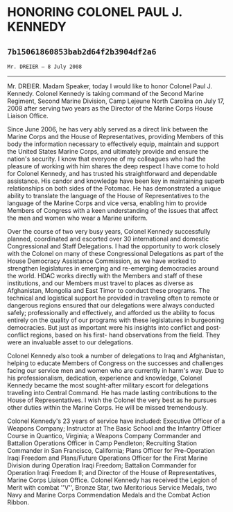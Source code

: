 # HONORING COLONEL PAUL J. KENNEDY
## `7b15061860853bab2d64f2b3904df2a6`
`Mr. DREIER — 8 July 2008`

---


Mr. DREIER. Madam Speaker, today I would like to honor Colonel Paul 
J. Kennedy. Colonel Kennedy is taking command of the Second Marine 
Regiment, Second Marine Division, Camp Lejeune North Carolina on July 
17, 2008 after serving two years as the Director of the Marine Corps 
House Liaison Office.


Since June 2006, he has very ably served as a direct link between the 
Marine Corps and the House of Representatives, providing Members of 
this body the information necessary to effectively equip, maintain and 
support the United States Marine Corps, and ultimately provide and 
ensure the nation's security. I know that everyone of my colleagues who 
had the pleasure of working with him shares the deep respect I have 
come to hold for Colonel Kennedy, and has trusted his straightforward 
and dependable assistance. His candor and knowledge have been key in 
maintaining superb relationships on both sides of the Potomac. He has 
demonstrated a unique ability to translate the language of the House of 
Representatives to the language of the Marine Corps and vice versa, 
enabling him to provide Members of Congress with a keen understanding 
of the issues that affect the men and women who wear a Marine uniform.

Over the course of two very busy years, Colonel Kennedy successfully 
planned, coordinated and escorted over 30 international and domestic 
Congressional and Staff Delegations. I had the opportunity to work 
closely with the Colonel on many of these Congressional Delegations as 
part of the House Democracy Assistance Commission, as we have worked to 
strengthen legislatures in emerging and re-emerging democracies around 
the world. HDAC works directly with the Members and staff of these 
institutions, and our Members must travel to places as diverse as 
Afghanistan, Mongolia and East Timor to conduct these programs. The 
technical and logistical support he provided in traveling often to 
remote or dangerous regions ensured that our delegations were always 
conducted safely; professionally and effectively, and afforded us the 
ability to focus entirely on the quality of our programs with these 
legislatures in burgeoning democracies. But just as important were his 
insights into conflict and post-conflict regions, based on his first-
hand observations from the field. They were an invaluable asset to our 
delegations.

Colonel Kennedy also took a number of delegations to Iraq and 
Afghanistan, helping to educate Members of Congress on the successes 
and challenges facing our service men and women who are currently in 
harm's way. Due to his professionalism, dedication, experience and 
knowledge, Colonel Kennedy became the most sought-after military escort 
for delegations traveling into Central Command. He has made lasting 
contributions to the House of Representatives. I wish the Colonel the 
very best as he pursues other duties within the Marine Corps. He will 
be missed tremendously.

Colonel Kennedy's 23 years of service have included: Executive 
Officer of a Weapons Company; Instructor at The Basic School and the 
Infantry Officer Course in Quantico, Virginia; a Weapons Company 
Commander and Battalion Operations Officer in Camp Pendleton; 
Recruiting Station Commander in San Francisco, California; Plans 
Officer for Pre-Operation Iraqi Freedom and Plans/Future Operations 
Officer for the First Marine Division during Operation Iraqi Freedom; 
Battalion Commander for Operation Iraqi Freedom II; and Director of the 
House of Representatives, Marine Corps Liaison Office. Colonel Kennedy 
has received the Legion of Merit with combat ''V'', Bronze Star, two 
Meritorious Service Medals, two Navy and Marine Corps Commendation 
Medals and the Combat Action Ribbon.
